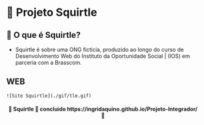 # 🐢 Projeto Squirtle

## 🐚  O que é Squirtle?
- Squirtle é sobre uma ONG ficticia, produzido ao longo do curso de
Desenvolvimento Web do Instituto da Oportunidade Social | (IOS) em parceria com a
Brasscom.

## WEB
    ![Site Squirtle](./gif/tle.gif)


>   
<h4 align="center"> 
	🧩 Squirtle 🚀 concluido https://ingridaquino.github.io/Projeto-Integrador/   🧩
</h4>
